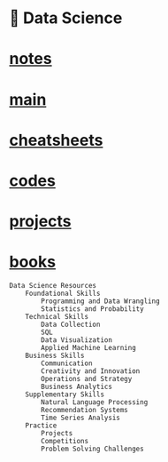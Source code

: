 # 🧪 Data Science
 
# [notes](/notes/README.md)
# [main](/main/README.md)
# [cheatsheets](/cheatsheets/README.md)
# [codes](/codes/README.md)
# [projects](/projects/README.md)
# [books](/books/README.md)

```
Data Science Resources
    Foundational Skills
        Programming and Data Wrangling
        Statistics and Probability
    Technical Skills
        Data Collection
        SQL
        Data Visualization
        Applied Machine Learning
    Business Skills
        Communication
        Creativity and Innovation
        Operations and Strategy
        Business Analytics
    Supplementary Skills
        Natural Language Processing
        Recommendation Systems
        Time Series Analysis
    Practice
        Projects
        Competitions
        Problem Solving Challenges
```